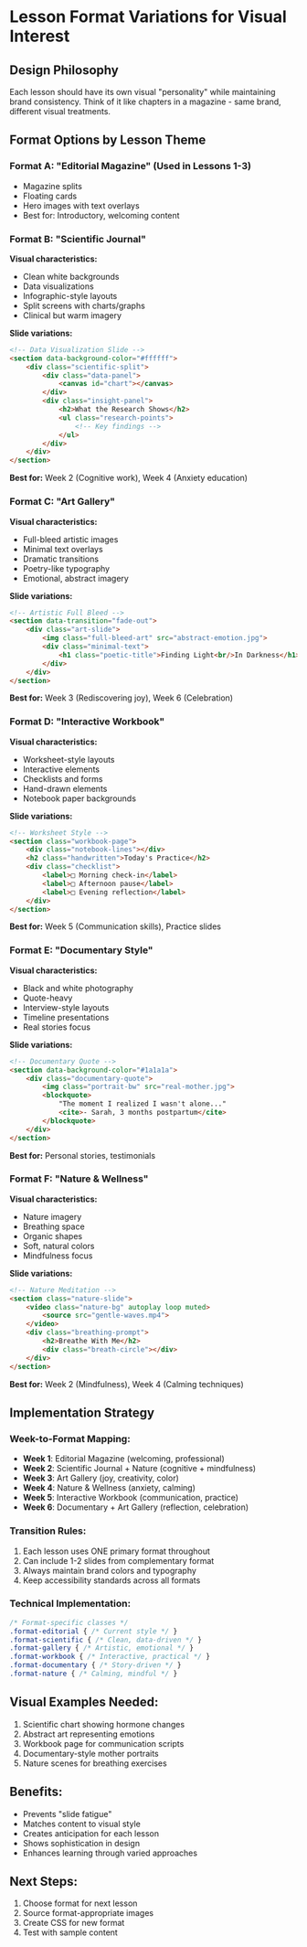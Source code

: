 # Lesson Format Variations for Visual Interest

## Design Philosophy
Each lesson should have its own visual "personality" while maintaining brand consistency. Think of it like chapters in a magazine - same brand, different visual treatments.

## Format Options by Lesson Theme

### Format A: "Editorial Magazine" (Used in Lessons 1-3)
- Magazine splits
- Floating cards
- Hero images with text overlays
- Best for: Introductory, welcoming content

### Format B: "Scientific Journal" 
**Visual characteristics:**
- Clean white backgrounds
- Data visualizations
- Infographic-style layouts
- Split screens with charts/graphs
- Clinical but warm imagery

**Slide variations:**
```html
<!-- Data Visualization Slide -->
<section data-background-color="#ffffff">
    <div class="scientific-split">
        <div class="data-panel">
            <canvas id="chart"></canvas>
        </div>
        <div class="insight-panel">
            <h2>What the Research Shows</h2>
            <ul class="research-points">
                <!-- Key findings -->
            </ul>
        </div>
    </div>
</section>
```

**Best for:** Week 2 (Cognitive work), Week 4 (Anxiety education)

### Format C: "Art Gallery"
**Visual characteristics:**
- Full-bleed artistic images
- Minimal text overlays
- Dramatic transitions
- Poetry-like typography
- Emotional, abstract imagery

**Slide variations:**
```html
<!-- Artistic Full Bleed -->
<section data-transition="fade-out">
    <div class="art-slide">
        <img class="full-bleed-art" src="abstract-emotion.jpg">
        <div class="minimal-text">
            <h1 class="poetic-title">Finding Light<br/>In Darkness</h1>
        </div>
    </div>
</section>
```

**Best for:** Week 3 (Rediscovering joy), Week 6 (Celebration)

### Format D: "Interactive Workbook"
**Visual characteristics:**
- Worksheet-style layouts
- Interactive elements
- Checklists and forms
- Hand-drawn elements
- Notebook paper backgrounds

**Slide variations:**
```html
<!-- Worksheet Style -->
<section class="workbook-page">
    <div class="notebook-lines"></div>
    <h2 class="handwritten">Today's Practice</h2>
    <div class="checklist">
        <label>□ Morning check-in</label>
        <label>□ Afternoon pause</label>
        <label>□ Evening reflection</label>
    </div>
</section>
```

**Best for:** Week 5 (Communication skills), Practice slides

### Format E: "Documentary Style"
**Visual characteristics:**
- Black and white photography
- Quote-heavy
- Interview-style layouts
- Timeline presentations
- Real stories focus

**Slide variations:**
```html
<!-- Documentary Quote -->
<section data-background-color="#1a1a1a">
    <div class="documentary-quote">
        <img class="portrait-bw" src="real-mother.jpg">
        <blockquote>
            "The moment I realized I wasn't alone..."
            <cite>- Sarah, 3 months postpartum</cite>
        </blockquote>
    </div>
</section>
```

**Best for:** Personal stories, testimonials

### Format F: "Nature & Wellness"
**Visual characteristics:**
- Nature imagery
- Breathing space
- Organic shapes
- Soft, natural colors
- Mindfulness focus

**Slide variations:**
```html
<!-- Nature Meditation -->
<section class="nature-slide">
    <video class="nature-bg" autoplay loop muted>
        <source src="gentle-waves.mp4">
    </video>
    <div class="breathing-prompt">
        <h2>Breathe With Me</h2>
        <div class="breath-circle"></div>
    </div>
</section>
```

**Best for:** Week 2 (Mindfulness), Week 4 (Calming techniques)

## Implementation Strategy

### Week-to-Format Mapping:
- **Week 1**: Editorial Magazine (welcoming, professional)
- **Week 2**: Scientific Journal + Nature (cognitive + mindfulness)
- **Week 3**: Art Gallery (joy, creativity, color)
- **Week 4**: Nature & Wellness (anxiety, calming)
- **Week 5**: Interactive Workbook (communication, practice)
- **Week 6**: Documentary + Art Gallery (reflection, celebration)

### Transition Rules:
1. Each lesson uses ONE primary format throughout
2. Can include 1-2 slides from complementary format
3. Always maintain brand colors and typography
4. Keep accessibility standards across all formats

### Technical Implementation:
```css
/* Format-specific classes */
.format-editorial { /* Current style */ }
.format-scientific { /* Clean, data-driven */ }
.format-gallery { /* Artistic, emotional */ }
.format-workbook { /* Interactive, practical */ }
.format-documentary { /* Story-driven */ }
.format-nature { /* Calming, mindful */ }
```

## Visual Examples Needed:
1. Scientific chart showing hormone changes
2. Abstract art representing emotions
3. Workbook page for communication scripts
4. Documentary-style mother portraits
5. Nature scenes for breathing exercises

## Benefits:
- Prevents "slide fatigue"
- Matches content to visual style
- Creates anticipation for each lesson
- Shows sophistication in design
- Enhances learning through varied approaches

## Next Steps:
1. Choose format for next lesson
2. Source format-appropriate images
3. Create CSS for new format
4. Test with sample content